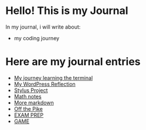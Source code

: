 # Hello! This is my Journal 

In my journal, i will write about:

* my coding journey

# Here are my journal entries

- [My journey learning the terminal](terminal.md)
- [My WordPress Reflection](wordpress.md)
- [Stylus Project](stylus.md) 
- [Math notes](entries/math_notes.md)
- [More markdown](entries/more_markdown.md)
- [Off the Pike ](entries/offthepike.md)
- [EXAM PREP](entries/exam_prep.md)
- [GAME](game.md) 
